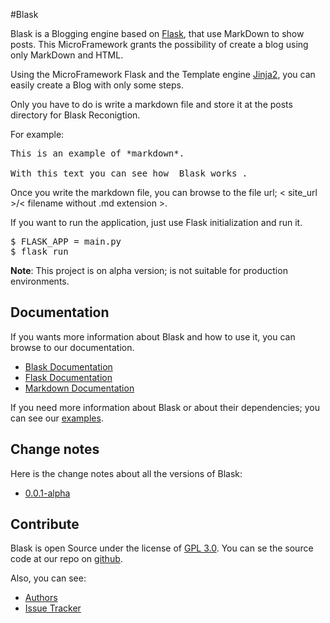 #Blask

Blask is a Blogging engine based on [Flask](http://flask.pocoo.org/), that use MarkDown to show posts. This MicroFramework grants the possibility of create a blog using only MarkDown and HTML.

Using the MicroFramework Flask and the Template engine [Jinja2](http://jinja.pocoo.org/), you can easily create a Blog with only some steps.

Only you have to do is write a markdown file and store it at the posts directory for Blask Reconigtion.

For example:

<pre>
This is an example of *markdown*.

With this text you can see how _Blask works_.
</pre>

Once you write the markdown file, you can browse to the file url; < site_url >/< filename without .md extension >.

If you want to run the application, just use Flask initialization and run it.

<pre>
$ FLASK_APP = main.py
$ flask run
</pre>

**Note**: This project is on alpha version; is not suitable for production environments.

## Documentation

If you wants more information about Blask and how to use it, you can browse to our documentation.

* [Blask Documentation](/docs)
* [Flask Documentation](http://flask.pocoo.org/docs/0.12/)
* [Markdown Documentation](https://daringfireball.net/projects/markdown/syntax)

If you need more information about Blask or about their dependencies; you can see our [examples](/examples).

## Change notes

Here is the change notes about all the versions of Blask:

* [0.0.1-alpha](/0.0.1-alpha)

## Contribute

Blask is open Source under the license of [GPL 3.0](https://www.gnu.org/licenses/gpl-3.0.en.html). You can se the source code at our repo on [github](https://github.com/zerasul/blask).

Also, you can see:

* [Authors](/https://github.com/zerasul/blask/graphs/contributors)
* [Issue Tracker](https://github.com/zerasul/blask/issues)








